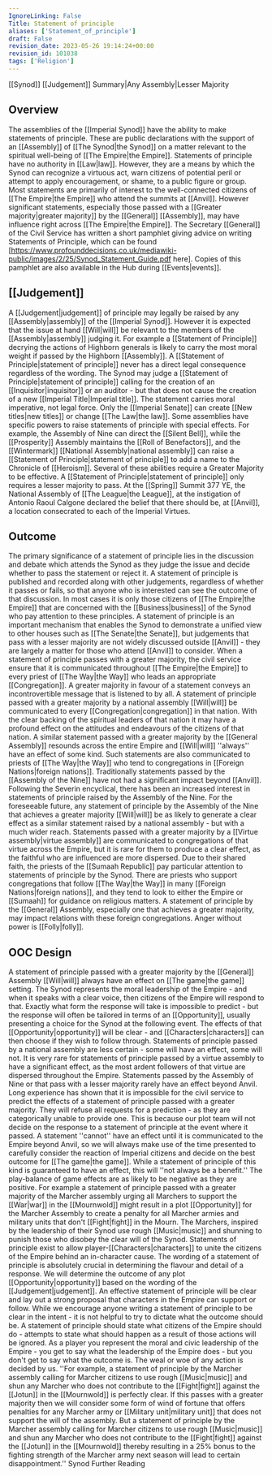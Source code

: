 ```yaml
---
IgnoreLinking: False
Title: Statement of principle
aliases: ['Statement_of_principle']
draft: False
revision_date: 2023-05-26 19:14:24+00:00
revision_id: 101038
tags: ['Religion']
---
```


[[Synod]] [[Judgement]] Summary|Any Assembly|Lesser Majority
## Overview
The assemblies of the [[Imperial Synod]] have the ability to make statements of principle. These are public declarations with the support of an [[Assembly]] of [[The Synod|the Synod]] on a matter relevant to the spiritual well-being of [[The Empire|the Empire]].
Statements of principle have no authority in [[Law|law]]. However, they are a means by which the Synod can recognize a virtuous act, warn citizens of potential peril or attempt to apply encouragement, or shame, to a public figure or group. Most statements are primarily of interest to the well-connected citizens of [[The Empire|the Empire]] who attend the summits at [[Anvil]]. However significant statements, especially those passed with a [[Greater majority|greater majority]] by the [[General]] [[Assembly]], may have influence right across [[The Empire|the Empire]].
The Secretary [[General]] of the Civil Service has written a short pamphlet giving advice on writing Statements of Principle, which can be found [https://www.profounddecisions.co.uk/mediawiki-public/images/2/25/Synod_Statement_Guide.pdf here]. Copies of this pamphlet are also available in the Hub during [[Events|events]].
## [[Judgement]]
A [[Judgement|judgement]] of principle may legally be raised by any [[Assembly|assembly]] of the [[Imperial Synod]]. However it is expected that the issue at hand [[Will|will]] be relevant to the members of the [[Assembly|assembly]] judging it. For example a [[Statement of Principle]] decrying the actions of Highborn generals is likely to carry the most moral weight if passed by the Highborn [[Assembly]]. 
A [[Statement of Principle|statement of principle]] never has a direct legal consequence regardless of the wording. The Synod may judge a [[Statement of Principle|statement of principle]] calling for the creation of an [[Inquisitor|inquisitor]] or an auditor - but that does not cause the creation of a new [[Imperial Title|Imperial title]]. The statement carries moral imperative, not legal force. Only the [[Imperial Senate]] can create [[New titles|new titles]] or change [[The Law|the law]].
Some assemblies have specific powers to raise statements of principle with special effects. For example, the Assembly of Nine can direct the [[Silent Bell]], while the [[Prosperity]] Assembly maintains the [[Roll of Benefactors]], and the [[Wintermark]] [[National Assembly|national assembly]] can raise a [[Statement of Principle|statement of principle]] to add a name to the Chronicle of [[Heroism]]. Several of these abilities require a Greater Majority to be effective.
A [[Statement of Principle|statement of principle]] only requires a lesser majority to pass.
At the [[Spring]] Summit 377 YE, the National Assembly of [[The League|the League]], at the instigation of Antonio Raoul Calgone declared the belief that there should be, at [[Anvil]], a location consecrated to each of the Imperial Virtues.
## Outcome
The primary significance of a statement of principle lies in the discussion and debate which attends the Synod as they judge the issue and decide whether to pass the statement or reject it. A statement of principle is published and recorded along with other judgements, regardless of whether it passes or fails, so that anyone who is interested can see the outcome of that discussion.
In most cases it is only those citizens of [[The Empire|the Empire]] that are concerned with the [[Business|business]] of the Synod who pay attention to these principles. A statement of principle is an important mechanism that enables the Synod to demonstrate a unified view to other houses such as [[The Senate|the Senate]], but judgements that pass with a lesser majority are not widely discussed outside [[Anvil]] - they are largely a matter for those who attend [[Anvil]] to consider.
When a statement of principle passes with a greater majority, the civil service ensure that it is communicated throughout [[The Empire|the Empire]] to every priest of [[The Way|the Way]] who leads an appropriate [[Congregation]]. A greater majority in favour of a statement conveys an incontrovertible message that is listened to by all. 
A statement of principle passed with a greater majority by a national assembly [[Will|will]] be communicated to every [[Congregation|congregation]] in that nation. With the clear backing of the spiritual leaders of that nation it may have a profound effect on the attitudes and endeavours of the citizens of that nation. A similar statement passed with a greater majority by the [[General Assembly]] resounds across the entire Empire and [[Will|will]] ''always'' have an effect of some kind. Such statements are also communicated to priests of [[The Way|the Way]] who tend to congregations in [[Foreign Nations|foreign nations]].
Traditionally statements passed by the [[Assembly of the Nine]] have not had a significant impact beyond [[Anvil]]. Following the Severin encyclical, there has been an increased interest in statements of principle raised by the Assembly of the Nine. For the foreseeable future, any statement of principle by the Assembly of the Nine that achieves a greater majority [[Will|will]] be as likely to generate a clear effect as a similar statement raised by a national assembly - but with a much wider reach. 
Statements passed with a greater majority by a [[Virtue assembly|virtue assembly]] are communicated to congregations of that virtue across the Empire, but it is rare for them to produce a clear effect, as the faithful who are influenced are more dispersed.
Due to their shared faith, the priests of the [[Sumaah Republic]] pay particular attention to statements of principle by the Synod. There are priests who support congregations that follow [[The Way|the Way]] in many [[Foreign Nations|foreign nations]], and they tend to look to either the Empire or [[Sumaah]] for guidance on religious matters. A statement of principle by the [[General]] Assembly, especially one that achieves a greater majority, may impact relations with these foreign congregations.
Anger without power is [[Folly|folly]].
## OOC Design
A statement of principle passed with a greater majority by the [[General]] Assembly [[Will|will]] always have an effect on [[The game|the game]] setting. The Synod represents the moral leadership of the Empire - and when it speaks with a clear voice, then citizens of the Empire will respond to that. Exactly what form the response will take is impossible to predict - but the response will often be tailored in terms of an [[Opportunity]], usually presenting a choice for the Synod at the following event. The effects of that [[Opportunity|opportunity]] will be clear - and [[Characters|characters]] can then choose if they wish to follow through. 
Statements of principle passed by a national assembly are less certain - some will have an effect, some will not. It is very rare for statements of principle passed by a virtue assembly to have a significant effect, as the most ardent followers of that virtue are dispersed throughout the Empire. Statements passed by the Assembly of Nine or that pass with a lesser majority rarely have an effect beyond Anvil.
Long experience has shown that it is impossible for the civil service to predict the effects of a statement of principle passed with a greater majority. They will refuse all requests for a prediction - as they are categorically unable to provide one. This is because our plot team will not decide on the response to a statement of principle at the event where it passed. A statement ''cannot'' have an effect until it is communicated to the Empire beyond Anvil, so we will always make use of the time presented to carefully consider the reaction of Imperial citizens and decide on the best outcome for [[The game|the game]].
While a statement of principle of this kind is guaranteed to have an effect, this will ''not always be a benefit.'' The play-balance of game effects are as likely to be negative as they are positive. For example a statement of principle passed with a greater majority of the Marcher assembly urging all Marchers to support the [[War|war]] in the [[Mournwold]] might result in a plot [[Opportunity]] for the Marcher Assembly to create a penalty for all Marcher armies and military units that don't [[Fight|fight]] in the Mourn. The Marchers, inspired by the leadership of their Synod use rough [[Music|music]] and shunning to punish those who disobey the clear will of the Synod. 
Statements of principle exist to allow player-[[Characters|characters]] to unite the citizens of the Empire behind an in-character cause. The wording of a statement of principle is absolutely crucial in determining the flavour and detail of a response. We will determine the outcome of any plot [[Opportunity|opportunity]] based on the wording of the [[Judgement|judgement]]. An effective statement of principle will be clear and lay out a strong proposal that characters in the Empire can support or follow.
While we encourage anyone writing a statement of principle to be clear in the intent - it is not helpful to try to dictate what the outcome should be. A statement of principle should state what citizens of the Empire should do - attempts to state what should happen as a result of those actions will be ignored. As a player you represent the moral and civic leadership of the Empire - you get to say what the leadership of the Empire does - but you don't get to say what the outcome is. The weal or woe of any action is decided by us.
''For example, a statement of principle by the Marcher assembly calling for Marcher citizens to use rough [[Music|music]] and shun any Marcher who does not contribute to the [[Fight|fight]] against the [[Jotun]] in the [[Mournwold]] is perfectly clear. If this passes with a greater majority then we will consider some form of wind of fortune that offers penalties for any Marcher army or [[Military unit|military unit]] that does not support the will of the assembly. But a statement of principle by the Marcher assembly calling for Marcher citizens to use rough [[Music|music]] and shun any Marcher who does not contribute to the [[Fight|fight]] against the [[Jotun]] in the [[Mournwold]] thereby resulting in a 25% bonus to the fighting strength of the Marcher army next season will lead to certain disappointment.''
Synod Further Reading